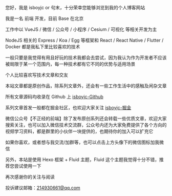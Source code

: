 您好，我是 isboyjc or 句末，十分荣幸您能够浏览到我的个人博客网站

我是一名 前端 开发，目前 Base 在北京

工作中以 VueJS / 微信 / 公众号 / 小程序 / Cesium / 可视化 等相关开发为主

NodeJS 相关的 Express / Koa / Egg 等框架和 React / React Native / Flutter / Docker 都是我私下里比较喜欢的技术

一般只要是我觉得有用且好玩的技术我都会去尝试，因为我认为作为开发者不应该被局限于某一个范围内，每一种技术都有它不同的优势与适用场景

个人比较喜欢写技术文章和交友

本站文章都是原创作品，除系列文章外，还会有一些工作生活中的感触及闲杂文章

所有文章源码均收录在 Github 上 [isboyjc-Github](https://github.com/isboyjc)

系列文章首发一般都在掘金社区，也欢迎大家关注 [isboyjc-掘金](https://juejin.im/user/5cdc302f6fb9a032155705c4/posts)

微信公众号【不正经的前端】除了发布原创系列还会转载一些优质文章，欢迎大家搜索关注，也可以加入微信技术交流群，公众号内还为大家免费提供了各个方向的视频学习资料，都是群里的小伙伴一块提供的，也期待你的加入可以扩充它

如果你喜欢，或者想与我交流/加群等，也可以点击上方头像下的微信图标加我微信

另外，本站是使用 Hexo 框架 + Fluid 主题，Fluid 这个主题我觉得十分不错，推荐您尝试使用一下

再次感谢你的关注与阅读

投诉建议邮箱：214930661@qq.com
